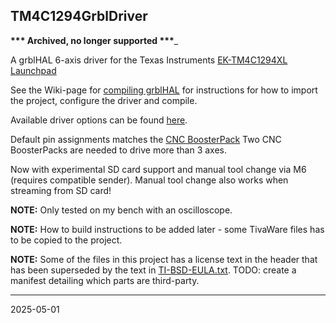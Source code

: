 ## TM4C1294GrblDriver

__*** Archived, no longer supported ***___


A grblHAL 6-axis driver for the Texas Instruments [EK-TM4C1294XL Launchpad](https://www.ti.com/tool/EK-TM4C1294XL#)

See the Wiki-page for [compiling grblHAL](https://github.com/grblHAL/core/wiki/Compiling-GrblHAL) for instructions for how to import the project, configure the driver and compile.

Available driver options can be found [here](base/my_machine.h).

Default pin assignments matches the [CNC BoosterPack](https://github.com/terjeio/CNC_Boosterpack)
Two CNC BoosterPacks are needed to drive more than 3 axes.

Now with experimental SD card support and manual tool change via M6 (requires compatible sender). 
Manual tool change also works when streaming from SD card!

**NOTE:** Only tested on my bench with an oscilloscope.

**NOTE:** How to build instructions to be added later - some TivaWare files has to be copied to the project.

**NOTE:** Some of the files in this project has a license text in the header that has been superseded by the text in [TI-BSD-EULA.txt](TI-BSD-EULA.txt). TODO: create a manifest detailing which parts are third-party.

---
2025-05-01